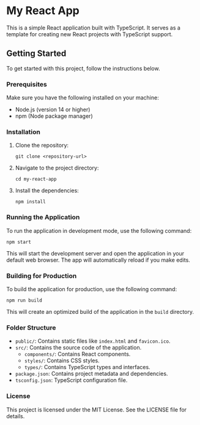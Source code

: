 # My React App

This is a simple React application built with TypeScript. It serves as a template for creating new React projects with TypeScript support.

## Getting Started

To get started with this project, follow the instructions below.

### Prerequisites

Make sure you have the following installed on your machine:

- Node.js (version 14 or higher)
- npm (Node package manager)

### Installation

1. Clone the repository:

   ```
   git clone <repository-url>
   ```

2. Navigate to the project directory:

   ```
   cd my-react-app
   ```

3. Install the dependencies:

   ```
   npm install
   ```

### Running the Application

To run the application in development mode, use the following command:

```
npm start
```

This will start the development server and open the application in your default web browser. The app will automatically reload if you make edits.

### Building for Production

To build the application for production, use the following command:

```
npm run build
```

This will create an optimized build of the application in the `build` directory.

### Folder Structure

- `public/`: Contains static files like `index.html` and `favicon.ico`.
- `src/`: Contains the source code of the application.
  - `components/`: Contains React components.
  - `styles/`: Contains CSS styles.
  - `types/`: Contains TypeScript types and interfaces.
- `package.json`: Contains project metadata and dependencies.
- `tsconfig.json`: TypeScript configuration file.

### License

This project is licensed under the MIT License. See the LICENSE file for details.